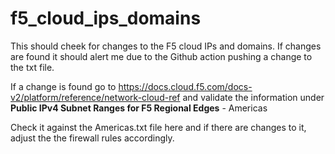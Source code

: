 # f5_cloud_ips_domains

This should cheek for changes to the F5 cloud IPs and domains.
If changes are found it should alert me due to the Github action pushing a change to the txt file.

If a change is found go to https://docs.cloud.f5.com/docs-v2/platform/reference/network-cloud-ref and validate the information under **Public IPv4 Subnet Ranges for F5 Regional Edges** - Americas

Check it against the Americas.txt file here and if there are changes to it, adjust the the firewall rules accordingly.
